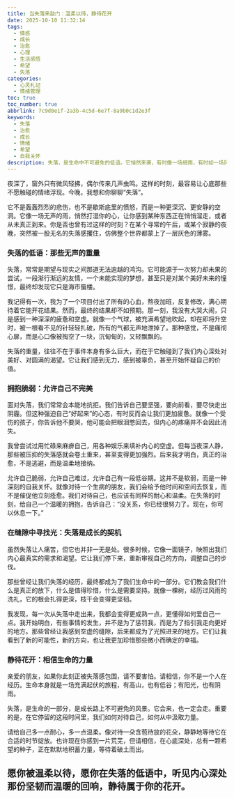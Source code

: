 ```yaml
---
title: 当失落来敲门：温柔以待，静待花开
date: 2025-10-10 11:32:14
tags:
  - 情感
  - 成长
  - 治愈
  - 心理
  - 生活感悟
  - 希望
  - 失落
categories:
  - 心灵札记
  - 情绪管理
toc: true
toc_number: true
abbrlink: 7c9d0e1f-2a3b-4c5d-6e7f-8a9b0c1d2e3f
keywords:
  - 失落
  - 治愈
  - 成长
  - 情绪
  - 希望
  - 自我关怀
description: 失落，是生命中不可避免的低语。它悄然来袭，有时像一场细雨，有时如一场风暴。但请相信，每一次失落，都是一次与内心深处对话的机会，一次重新认识自己、温柔成长的契机。这篇文章，愿与你一同，在失落的缝隙中，寻找那束治愈的光。
---
```


夜深了，窗外只有微风轻拂，偶尔传来几声虫鸣。这样的时刻，最容易让心底那些不愿触碰的情绪浮现。今晚，我想和你聊聊“失落”。

它不是轰轰烈烈的悲伤，也不是歇斯底里的愤怒，而是一种更深沉、更安静的空洞。它像一场无声的雨，悄然打湿你的心，让你感到某种东西正在悄悄溜走，或者从未真正到来。你是否也曾有过这样的时刻？在某个寻常的午后，或某个寂静的夜晚，突然被一股无名的失落感攫住，仿佛整个世界都蒙上了一层灰色的薄雾。

### 失落的低语：那些无声的重量

失落，常常是期望与现实之间那道无法逾越的鸿沟。它可能源于一次努力却未果的尝试，一段渐行渐远的友情，一个未能实现的梦想，甚至只是对某个美好未来的憧憬，最终却发现它只是海市蜃楼。

我记得有一次，我为了一个项目付出了所有的心血，熬夜加班，反复修改，满心期待着它能开花结果。然而，最终的结果却不如预期。那一刻，我没有大哭大闹，只是感到一种深深的疲惫和空虚。就像一个气球，被充满希望地吹起，却在即将升空时，被一根看不见的针轻轻扎破，所有的气都无声地泄掉了。那种感觉，不是痛彻心扉，而是心口像被掏空了一块，沉甸甸的，又轻飘飘的。

失落的重量，往往不在于事件本身有多么巨大，而在于它触碰到了我们内心深处对美好、对圆满的渴望。它让我们感到无力，感到被辜负，甚至开始怀疑自己的价值。

### 拥抱脆弱：允许自己不完美

面对失落，我们常常会本能地抗拒。我们告诉自己要坚强，要向前看，要尽快走出阴霾。但这种强迫自己“好起来”的心态，有时反而会让我们更加疲惫。就像一个受伤的孩子，你告诉他不要哭，他可能会把眼泪憋回去，但内心的疼痛并不会因此消失。

我曾尝试过用忙碌来麻痹自己，用各种娱乐来填补内心的空虚。但每当夜深人静，那些被压抑的失落感就会卷土重来，甚至变得更加强烈。后来我才明白，真正的治愈，不是逃避，而是温柔地接纳。

允许自己脆弱，允许自己难过，允许自己有一段低谷期。这并不是软弱，而是一种深刻的自我关怀。就像对待一个生病的朋友，我们会给予他时间和空间去恢复，而不是催促他立刻痊愈。我们对待自己，也应该有同样的耐心和温柔。在失落的时刻，给自己一个温暖的拥抱，告诉自己：“没关系，你已经很努力了。现在，你可以休息一下。”

### 在缝隙中寻找光：失落是成长的契机

虽然失落让人痛苦，但它也并非一无是处。很多时候，它像一面镜子，映照出我们内心最真实的需求和渴望。它让我们停下来，重新审视自己的方向，调整自己的步伐。

那些曾经让我们失落的经历，最终都成为了我们生命中的一部分。它们教会我们什么是真正的放下，什么是值得珍惜，什么是需要坚持。就像一棵树，经历过风雨的洗礼，它的根会扎得更深，枝干会变得更坚韧。

我发现，每一次从失落中走出来，我都会变得更成熟一点，更懂得如何爱自己一点。我开始明白，有些事情的发生，并不是为了惩罚我，而是为了指引我走向更好的地方。那些曾经让我感到空虚的缝隙，后来都成为了光照进来的地方。它们让我看到了新的可能性，新的方向，也让我更加珍惜那些微小而确定的幸福。

### 静待花开：相信生命的力量

亲爱的朋友，如果你此刻正被失落感包围，请不要害怕。请相信，你不是一个人在经历。生命本身就是一场充满起伏的旅程，有高山，也有低谷；有阳光，也有阴雨。

失落，是生命的一部分，是成长路上不可避免的风景。它会来，也一定会走。重要的是，在它停留的这段时间里，我们如何对待自己，如何从中汲取力量。

请给自己多一点耐心，多一点温柔。像对待一朵含苞待放的花朵，静静地等待它在合适的时节绽放。也许现在你感到一片荒芜，但请相信，在心底深处，总有一颗希望的种子，正在默默地积蓄力量，等待着破土而出。

愿你被温柔以待，愿你在失落的低语中，听见内心深处那份坚韧而温暖的回响，静待属于你的花开。
---